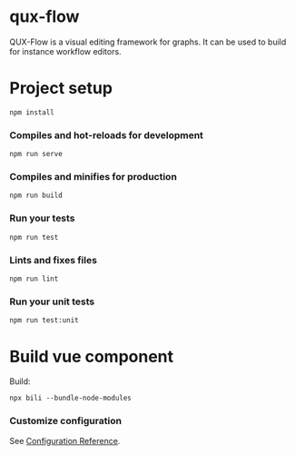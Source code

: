 # qux-flow

QUX-Flow is a visual editing framework for graphs. It can be used to build for instance workflow 
editors.


# Project setup
```
npm install
```

### Compiles and hot-reloads for development
```
npm run serve
```

### Compiles and minifies for production
```
npm run build
```

### Run your tests
```
npm run test
```

### Lints and fixes files
```
npm run lint
```

### Run your unit tests
```
npm run test:unit
```

# Build vue component
Build:
```
npx bili --bundle-node-modules
```

### Customize configuration
See [Configuration Reference](https://cli.vuejs.org/config/).
